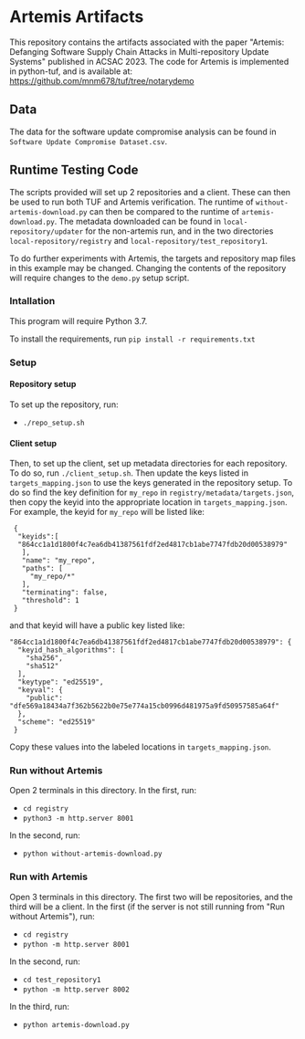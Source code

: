 # Artemis Artifacts
This repository contains the artifacts associated with the paper "Artemis: Defanging Software Supply Chain Attacks in
Multi-repository Update Systems" published in ACSAC 2023.
The code for Artemis is implemented in python-tuf, and is available at: https://github.com/mnm678/tuf/tree/notarydemo

## Data
The data for the software update compromise analysis can be found in `Software Update Compromise Dataset.csv`.

## Runtime Testing Code

The scripts provided will set up 2 repositories and a client. These can then be used to run both TUF and Artemis verification. The runtime of `without-artemis-download.py` can then be compared to the runtime of `artemis-download.py`. The metadata downloaded can be found in `local-repository/updater` for the non-artemis run, and in the two directories `local-repository/registry` and `local-repository/test_repository1`.

To do further experiments with Artemis, the targets and repository map files in this example may be changed. Changing the contents of the repository will require changes to the `demo.py` setup script.

### Intallation
This program will require Python 3.7.

To install the requirements, run `pip install -r requirements.txt`

### Setup

#### Repository setup
To set up the repository, run: 

* `./repo_setup.sh`

#### Client setup

Then, to set up the client, set up metadata directories for each repository. To do so, run `./client_setup.sh`. Then update the keys listed in `targets_mapping.json` to use the keys generated in the repository setup. To do so find the key definition for `my_repo` in `registry/metadata/targets.json`, then copy the keyid into the appropriate location in `targets_mapping.json`. For example, the keyid for `my_repo` will be listed like:

```
 {
  "keyids":[ 
  "864cc1a1d1800f4c7ea6db41387561fdf2ed4817cb1abe7747fdb20d00538979"
   ],
   "name": "my_repo",
   "paths": [
     "my_repo/*"
   ],
   "terminating": false,
   "threshold": 1
 }
```
 and that keyid will have a public key listed like:
 
```
"864cc1a1d1800f4c7ea6db41387561fdf2ed4817cb1abe7747fdb20d00538979": {
  "keyid_hash_algorithms": [
    "sha256",
    "sha512"
  ],
  "keytype": "ed25519",
  "keyval": {
    "public": "dfe569a18434a7f362b5622b0e75e774a15cb0996d481975a9fd50957585a64f"
  },
  "scheme": "ed25519"
 }
```

Copy these values into the labeled locations in `targets_mapping.json`.

### Run without Artemis
Open 2 terminals in this directory. In the first, run:

* `cd registry`
* `python3 -m http.server 8001`

In the second, run:

* `python without-artemis-download.py`

### Run with Artemis
Open 3 terminals in this directory. The first two will be repositories, and the third will be a client. In the first (if the server is not still running from "Run without Artemis"), run:

* `cd registry`
* `python -m http.server 8001`

In the second, run:

* `cd test_repository1`
* `python -m http.server 8002`

In the third, run:

* `python artemis-download.py`
